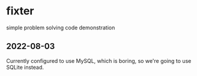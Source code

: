 # fixter
simple problem solving code demonstration

## 2022-08-03
Currently configured to use MySQL, which is boring, so we're going to use SQLite instead.
